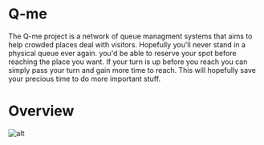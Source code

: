 # Q-me

The Q-me project is a network of queue managment systems that aims to help crowded places deal with visitors. Hopefully you'll never stand in a physical queue ever again. you'd be able to reserve your spot before reaching the place you want. If your turn is up before you reach you can simply pass your turn and gain more time to reach. This will hopefully save your precious time to do more important stuff.

# Overview

![alt](https://drive.google.com/open?id=1_8Pllo4kC58MbTXr9aO9W3_30nkrGHF1)